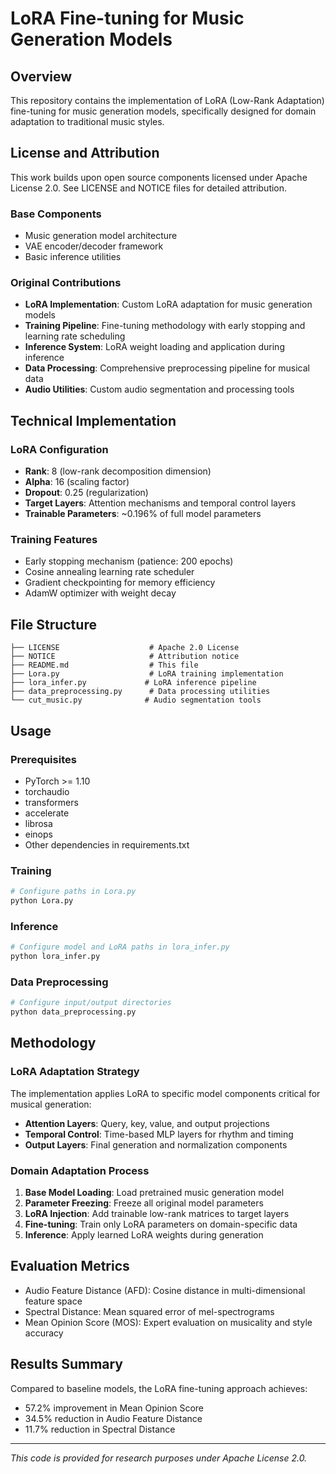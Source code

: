 # LoRA Fine-tuning for Music Generation Models

## Overview
This repository contains the implementation of LoRA (Low-Rank Adaptation) fine-tuning for music generation models, specifically designed for domain adaptation to traditional music styles.

## License and Attribution
This work builds upon open source components licensed under Apache License 2.0. See LICENSE and NOTICE files for detailed attribution.

### Base Components
- Music generation model architecture
- VAE encoder/decoder framework
- Basic inference utilities

### Original Contributions
- **LoRA Implementation**: Custom LoRA adaptation for music generation models
- **Training Pipeline**: Fine-tuning methodology with early stopping and learning rate scheduling
- **Inference System**: LoRA weight loading and application during inference
- **Data Processing**: Comprehensive preprocessing pipeline for musical data
- **Audio Utilities**: Custom audio segmentation and processing tools

## Technical Implementation

### LoRA Configuration
- **Rank**: 8 (low-rank decomposition dimension)
- **Alpha**: 16 (scaling factor)
- **Dropout**: 0.25 (regularization)
- **Target Layers**: Attention mechanisms and temporal control layers
- **Trainable Parameters**: ~0.196% of full model parameters

### Training Features
- Early stopping mechanism (patience: 200 epochs)
- Cosine annealing learning rate scheduler
- Gradient checkpointing for memory efficiency
- AdamW optimizer with weight decay

## File Structure

```
├── LICENSE                    # Apache 2.0 License
├── NOTICE                     # Attribution notice
├── README.md                  # This file
├── Lora.py                    # LoRA training implementation
├── lora_infer.py             # LoRA inference pipeline
├── data_preprocessing.py      # Data processing utilities
└── cut_music.py              # Audio segmentation tools
```

## Usage

### Prerequisites
- PyTorch >= 1.10
- torchaudio
- transformers
- accelerate
- librosa
- einops
- Other dependencies in requirements.txt

### Training
```bash
# Configure paths in Lora.py
python Lora.py
```

### Inference
```bash
# Configure model and LoRA paths in lora_infer.py  
python lora_infer.py
```

### Data Preprocessing
```bash
# Configure input/output directories
python data_preprocessing.py
```

## Methodology

### LoRA Adaptation Strategy
The implementation applies LoRA to specific model components critical for musical generation:
- **Attention Layers**: Query, key, value, and output projections
- **Temporal Control**: Time-based MLP layers for rhythm and timing
- **Output Layers**: Final generation and normalization components

### Domain Adaptation Process
1. **Base Model Loading**: Load pretrained music generation model
2. **Parameter Freezing**: Freeze all original model parameters
3. **LoRA Injection**: Add trainable low-rank matrices to target layers
4. **Fine-tuning**: Train only LoRA parameters on domain-specific data
5. **Inference**: Apply learned LoRA weights during generation

## Evaluation Metrics
- Audio Feature Distance (AFD): Cosine distance in multi-dimensional feature space
- Spectral Distance: Mean squared error of mel-spectrograms
- Mean Opinion Score (MOS): Expert evaluation on musicality and style accuracy

## Results Summary
Compared to baseline models, the LoRA fine-tuning approach achieves:
- 57.2% improvement in Mean Opinion Score
- 34.5% reduction in Audio Feature Distance
- 11.7% reduction in Spectral Distance

---
*This code is provided for research purposes under Apache License 2.0.*
